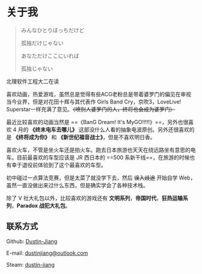 # 关于我

> みんなひとりぼっちだけど
>
> 孤独だけじゃない
>
> あなただけここにいれば
>
> 孤独じゃない

北理软件工程大二在读

喜欢动画，热爱游戏，虽然总是觉得有些ACG老粉总是带着婆罗门的偏见在审视当今业界，但是对花田十辉与其代表作 Girls Band Cry，京吹3，LoveLive! Superstar一样充满了意见。~~（喷别人婆罗门的人，终将也会成为婆罗门）~~

最近比较喜欢的动画当然是 ==《BanG Dream! It's MyGO!!!!!》==，另外也很喜欢 4 月的 **《终末电车去哪儿》** 这部没什么人看的抽象电波原创。另外还很喜欢的是 **《终将成为你》** 和 **《新世纪福音战士》**，但是不喜欢明日香。

喜欢火车，不管是坐火车还是拍火车。跑去日本旅游也天天在绕远路坐有意思的电车。目前最喜欢的车型应该是 JR 西日本的 ==500 系新干线==，在旅游的时候也有幸于退役前体验到了这个最喜欢的车型。

初中碰过一点算法竞赛，但是太菜了就没学下去，然后 ~~误入歧途~~ 开始自学 Web，虽然一直没做出来过什么东西，但是确实学会了各种技术栈。

除了 V 社大礼包以外，比较喜欢的游戏还有 **文明系列**，**帝国时代**，**狂热运输系列**，**Paradox 战犯大礼包**。
        
## 联系方式

Github: [Dustin-Jiang](https://github.com/Dustin-Jiang)

E-mail: [dustinjiang@outlook.com](mailto:dustinjiang@outlook.com)

Steam: [dustin-jiang](https://steamcommunity.com/id/dustin-jiang/)